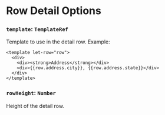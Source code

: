 # Row Detail Options

### `template`: `TemplateRef`
Template to use in the detail row. Example:

```
<template let-row="row">
  <div>
    <div><strong>Address</strong></div>
    <div>{{row.address.city}}, {{row.address.state}}</div>
  </div>
</template>
```

### `rowHeight`: `Number`
Height of the detail row.
